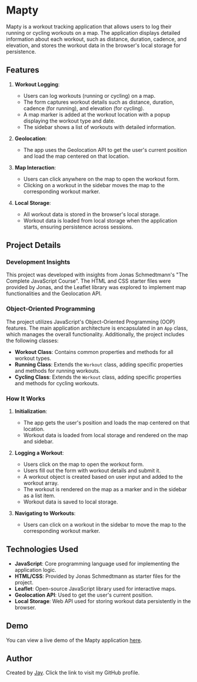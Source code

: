 # Mapty

Mapty is a workout tracking application that allows users to log their running or cycling workouts on a map. The application displays detailed information about each workout, such as distance, duration, cadence, and elevation, and stores the workout data in the browser's local storage for persistence.

## Features

1. **Workout Logging**:
   - Users can log workouts (running or cycling) on a map.
   - The form captures workout details such as distance, duration, cadence (for running), and elevation (for cycling).
   - A map marker is added at the workout location with a popup displaying the workout type and date.
   - The sidebar shows a list of workouts with detailed information.

2. **Geolocation**:
   - The app uses the Geolocation API to get the user's current position and load the map centered on that location.

3. **Map Interaction**:
   - Users can click anywhere on the map to open the workout form.
   - Clicking on a workout in the sidebar moves the map to the corresponding workout marker.

4. **Local Storage**:
   - All workout data is stored in the browser's local storage.
   - Workout data is loaded from local storage when the application starts, ensuring persistence across sessions.

## Project Details

### Development Insights

This project was developed with insights from Jonas Schmedtmann's "The Complete JavaScript Course". The HTML and CSS starter files were provided by Jonas, and the Leaflet library was explored to implement map functionalities and the Geolocation API.

### Object-Oriented Programming

The project utilizes JavaScript's Object-Oriented Programming (OOP) features. The main application architecture is encapsulated in an `App` class, which manages the overall functionality. Additionally, the project includes the following classes:

- **Workout Class**: Contains common properties and methods for all workout types.
- **Running Class**: Extends the `Workout` class, adding specific properties and methods for running workouts.
- **Cycling Class**: Extends the `Workout` class, adding specific properties and methods for cycling workouts.

### How It Works

1. **Initialization**:
   - The app gets the user's position and loads the map centered on that location.
   - Workout data is loaded from local storage and rendered on the map and sidebar.

2. **Logging a Workout**:
   - Users click on the map to open the workout form.
   - Users fill out the form with workout details and submit it.
   - A workout object is created based on user input and added to the workout array.
   - The workout is rendered on the map as a marker and in the sidebar as a list item.
   - Workout data is saved to local storage.

3. **Navigating to Workouts**:
   - Users can click on a workout in the sidebar to move the map to the corresponding workout marker.

## Technologies Used

- **JavaScript**: Core programming language used for implementing the application logic.
- **HTML/CSS**: Provided by Jonas Schmedtmann as starter files for the project.
- **Leaflet**: Open-source JavaScript library used for interactive maps.
- **Geolocation API**: Used to get the user's current position.
- **Local Storage**: Web API used for storing workout data persistently in the browser.

## Demo

You can view a live demo of the Mapty application [here](https://jay31kr.github.io/mapty/).

## Author

Created by [Jay](https://github.com/Jay31kr). Click the link to visit my GitHub profile.
